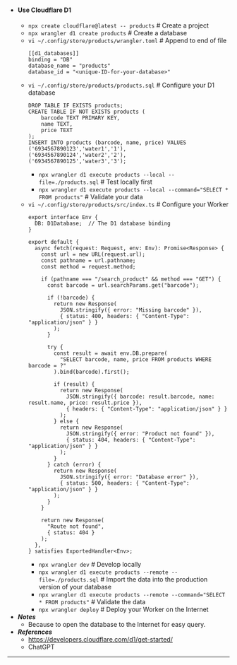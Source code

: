 - #### Use Cloudflare D1
    - `npx create cloudflare@latest -- products` # Create a project
    - `npx wrangler d1 create products` # Create a database
    - `vi ~/.config/store/products/wrangler.toml` # Append to end of file
      ```
      [[d1_databases]]
      binding = "DB"
      database_name = "products"
      database_id = "<unique-ID-for-your-database>"
      ```
    - `vi ~/.config/store/products/products.sql` # Configure your D1 database
      ```
      DROP TABLE IF EXISTS products;
      CREATE TABLE IF NOT EXISTS products (
          barcode TEXT PRIMARY KEY,
          name TEXT,
          price TEXT
      );
      INSERT INTO products (barcode, name, price) VALUES
      ('6934567890123','water1','1'),
      ('6934567890124','water2','2'),
      ('6934567890125','water3','3');
      ```
        - `npx wrangler d1 execute products --local --file=./products.sql` # Test locally first
        - `npx wrangler d1 execute products --local --command="SELECT * FROM products"` # Validate your data
    - `vi ~/.config/store/products/src/index.ts` # Configure your Worker
      ```
      export interface Env {
        DB: D1Database;  // The D1 database binding
      }
      
      export default {
        async fetch(request: Request, env: Env): Promise<Response> {
          const url = new URL(request.url);
          const pathname = url.pathname;
          const method = request.method;
      
          if (pathname === "/search_product" && method === "GET") {
            const barcode = url.searchParams.get("barcode");
      
            if (!barcode) {
              return new Response(
                JSON.stringify({ error: "Missing barcode" }),
                { status: 400, headers: { "Content-Type": "application/json" } }
              );
            }
      
            try {
              const result = await env.DB.prepare(
                "SELECT barcode, name, price FROM products WHERE barcode = ?"
              ).bind(barcode).first();
      
              if (result) {
                return new Response(
                  JSON.stringify({ barcode: result.barcode, name: result.name, price: result.price }),
                  { headers: { "Content-Type": "application/json" } }
                );
              } else {
                return new Response(
                  JSON.stringify({ error: "Product not found" }),
                  { status: 404, headers: { "Content-Type": "application/json" } }
                );
              }
            } catch (error) {
              return new Response(
                JSON.stringify({ error: "Database error" }),
                { status: 500, headers: { "Content-Type": "application/json" } }
              );
            }
          }

          return new Response(
            "Route not found",
            { status: 404 }
          );
        },
      } satisfies ExportedHandler<Env>;
      ```
        - `npx wrangler dev` # Develop locally
        - `npx wrangler d1 execute products --remote --file=./products.sql` # Import the data into the production version of your database
        - `npx wrangler d1 execute products --remote --command="SELECT * FROM products"` # Validate the data
        - `npx wrangler deploy` # Deploy your Worker on the Internet
- ***Notes***
    - Because to open the database to the Internet for easy query.
- ***References***
    - https://developers.cloudflare.com/d1/get-started/
    - ChatGPT
- ---
